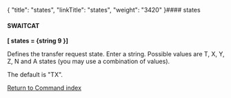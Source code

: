 {
    "title": "states",
    "linkTitle": "states",
    "weight": "3420"
}#### states

#### SWAITCAT

****[ states = {string 9 }]****

Defines the transfer request state. Enter a string. Possible values are T, X, Y, Z, N and A states (you may use a combination of values).

The default is "TX".

[Return to Command index](../../)
